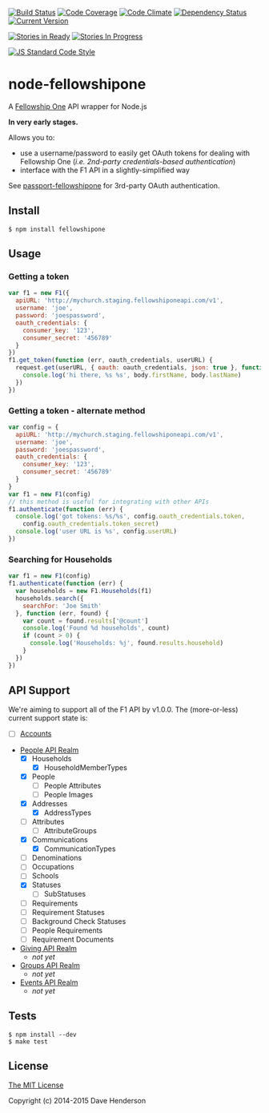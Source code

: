 [![Build Status][travis-image]][travis-url]
[![Code Coverage][coverage-image]][coverage-url]
[![Code Climate][climate-image]][climate-url]
[![Dependency Status][gemnasium-image]][gemnasium-url]
[![Current Version][npm-image]][npm-url]

[![Stories in Ready][waffle-ready-image]][waffle-url]
[![Stories In Progress][waffle-progress-image]][waffle-url]

[![JS Standard Code Style][js-standard-image]][js-standard-url]

# node-fellowshipone

A [Fellowship One](http://developer.fellowshipone.org) API wrapper for Node.js

**In very early stages.**

Allows you to:

- use a username/password to easily get OAuth tokens for dealing with Fellowship One (*i.e. 2nd-party credentials-based authentication*)
- interface with the F1 API in a slightly-simplified way

See [passport-fellowshipone](https://github.com/hairyhenderson/passport-fellowshipone) for 3rd-party OAuth authentication.

## Install

```
$ npm install fellowshipone
```

## Usage

### Getting a token

```javascript
var f1 = new F1({
  apiURL: 'http://mychurch.staging.fellowshiponeapi.com/v1',
  username: 'joe',
  password: 'joespassword',
  oauth_credentials: {
    consumer_key: '123',
    consumer_secret: '456789'
  }
})
f1.get_token(function (err, oauth_credentials, userURL) {
  request.get(userURL, { oauth: oauth_credentials, json: true }, function (err, res, body) {
    console.log('hi there, %s %s', body.firstName, body.lastName)
  })
})
```

### Getting a token - alternate method

```javascript
var config = {
  apiURL: 'http://mychurch.staging.fellowshiponeapi.com/v1',
  username: 'joe',
  password: 'joespassword',
  oauth_credentials: {
    consumer_key: '123',
    consumer_secret: '456789'
  }
}
var f1 = new F1(config)
// this method is useful for integrating with other APIs
f1.authenticate(function (err) {
  console.log('got tokens: %s/%s', config.oauth_credentials.token,
    config.oauth_credentials.token_secret)
  console.log('user URL is %s', config.userURL)
})
```

### Searching for Households

```javascript
var f1 = new F1(config)
f1.authenticate(function (err) {
  var households = new F1.Households(f1)
  households.search({
    searchFor: 'Joe Smith'
  }, function (err, found) {
    var count = found.results['@count']
    console.log('Found %d households', count)
    if (count > 0) {
      console.log('Households: %j', found.results.household)
    }
  })
})
```

## API Support

We're aiming to support all of the F1 API by v1.0.0. The (more-or-less) current support state is:

- [ ] [Accounts](http://developer.fellowshipone.com/docs/v1/Util/accounts.help)
- [People API Realm](http://developer.fellowshipone.com/docs/v1/util/docs.help)
  - [x] Households
    - [x] HouseholdMemberTypes
  - [x] People
    - [ ] People Attributes
    - [ ] People Images
  - [x] Addresses
    - [x] AddressTypes
  - [ ] Attributes
    - [ ] AttributeGroups
  - [x] Communications
    - [x] CommunicationTypes
  - [ ] Denominations
  - [ ] Occupations
  - [ ] Schools
  - [x] Statuses
    - [ ] SubStatuses
  - [ ] Requirements
  - [ ] Requirement Statuses
  - [ ] Background Check Statuses
  - [ ] People Requirements
  - [ ] Requirement Documents
- [Giving API Realm](http://developer.fellowshipone.com/docs/giving/v1/util/docs.help)
  - _not yet_
- [Groups API Realm](http://developer.fellowshipone.com/docs/groups/v1/util/docs.help)
  - _not yet_
- [Events API Realm](http://developer.fellowshipone.com/docs/events/v1/util/docs.help)
  - _not yet_

## Tests

```
$ npm install --dev
$ make test
```

## License

[The MIT License](http://opensource.org/licenses/MIT)

Copyright (c) 2014-2015 Dave Henderson

[travis-image]: https://img.shields.io/travis/hairyhenderson/node-fellowshipone.svg?style=flat
[travis-url]: https://travis-ci.org/hairyhenderson/node-fellowshipone

[coverage-image]: https://img.shields.io/codeclimate/coverage/github/hairyhenderson/node-fellowshipone.svg?style=flat
[coverage-url]: https://codeclimate.com/github/hairyhenderson/node-fellowshipone

[climate-image]: https://img.shields.io/codeclimate/github/hairyhenderson/node-fellowshipone.svg?style=flat
[climate-url]: https://codeclimate.com/github/hairyhenderson/node-fellowshipone

[gemnasium-image]: https://img.shields.io/gemnasium/hairyhenderson/node-fellowshipone.svg?style=flat
[gemnasium-url]: https://gemnasium.com/hairyhenderson/node-fellowshipone

[npm-image]: https://img.shields.io/npm/v/fellowshipone.svg?style=flat
[npm-url]: https://npmjs.org/package/fellowshipone

[js-standard-image]: https://img.shields.io/badge/code%20style-standard-brightgreen.svg
[js-standard-url]: http://standardjs.com/

[waffle-ready-image]: https://badge.waffle.io/hairyhenderson/node-fellowshipone.svg?label=ready&title=Ready
[waffle-progress-image]: https://badge.waffle.io/hairyhenderson/node-fellowshipone.svg?label=in+progress&title=In+Progress
[waffle-url]: https://waffle.io/hairyhenderson/node-fellowshipone

